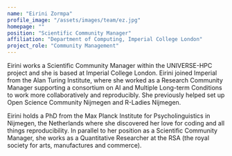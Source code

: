```yaml
---
name: "Eirini Zormpa"
profile_image: "/assets/images/team/ez.jpg"
homepage: ""
position: "Scientific Community Manager"
affiliation: "Department of Computing, Imperial College London"
project_role: "Community Management"
---
```


Eirini works a Scientific Community Manager within the UNIVERSE-HPC project and she is based at Imperial College London.
Eirini joined Imperial from the Alan Turing Institute, where she worked as a Research Community Manager supporting a consortium on AI and Multiple Long-term Conditions to work more collaboratively and reproducibly.
She previously helped set up Open Science Community Nijmegen and R-Ladies Nijmegen.

Eirini holds a PhD from the Max Planck Institute for Psycholinguistics in Nijmegen, the Netherlands where she discovered her love for coding and all things reproducibility.
In parallel to her position as a Scientific Community Manager, she works as a Quantitative Researcher at the RSA (the royal society for arts, manufactures and commerce).
